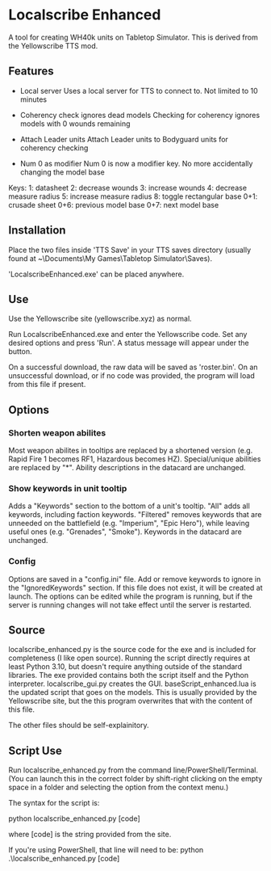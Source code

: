 # Localscribe Enhanced

A tool for creating WH40k units on Tabletop Simulator. This is derived from the Yellowscribe TTS mod.

## Features

* Local server
Uses a local server for TTS to connect to. Not limited to 10 minutes

* Coherency check ignores dead models
Checking for coherency ignores models with 0 wounds remaining

* Attach Leader units
Attach Leader units to Bodyguard units for coherency checking

* Num 0 as modifier
Num 0 is now a modifier key. No more accidentally changing the model base

Keys:
1: datasheet
2: decrease wounds
3: increase wounds
4: decrease measure radius
5: increase measure radius
8: toggle rectangular base
0+1: crusade sheet
0+6: previous model base
0+7: next model base


## Installation

Place the two files inside 'TTS Save' in your TTS saves directory (usually found at ~\Documents\My Games\Tabletop Simulator\Saves).

'LocalscribeEnhanced.exe' can be placed anywhere.


## Use

Use the Yellowscribe site (yellowscribe.xyz) as normal.

Run LocalscribeEnhanced.exe and enter the Yellowscribe code. Set any desired options and press 'Run'. A status message will appear under the button.

On a successful download, the raw data will be saved as 'roster.bin'. On an unsuccessful download, or if no code was provided, the program will load from this file if present.


## Options

### Shorten weapon abilites

Most weapon abilites in tooltips are replaced by a shortened version (e.g. Rapid Fire 1 becomes RF1, Hazardous becomes HZ). Special/unique abilities are replaced by "*". Ability descriptions in the datacard are unchanged.

### Show keywords in unit tooltip

Adds a "Keywords" section to the bottom of a unit's tooltip. "All" adds all keywords, including faction keywords. "Filtered" removes keywords that are unneeded on the battlefield (e.g. "Imperium", "Epic Hero"), while leaving useful ones (e.g. "Grenades", "Smoke"). Keywords in the datacard are unchanged.

### Config

Options are saved in a "config.ini" file. Add or remove keywords to ignore in the "IgnoredKeywords" section. If this file does not exist, it will be created at launch. The options can be edited while the program is running, but if the server is running changes will not take effect until the server is restarted.


## Source

localscribe_enhanced.py is the source code for the exe and is included for completeness (I like open source). Running the script directly requires at least Python 3.10, but doesn't require anything outside of the standard libraries. The exe provided contains both the script itself and the Python interpreter.
localscribe_gui.py creates the GUI.
baseScript_enhanced.lua is the updated script that goes on the models. This is usually provided by the Yellowscribe site, but the this program overwrites that with the content of this file.

The other files should be self-explainitory.


## Script Use

Run localscribe_enhanced.py from the command line/PowerShell/Terminal. (You can launch this in the correct folder by shift-right clicking on the empty space in a folder and selecting the option from the context menu.)

The syntax for the script is:

python localscribe_enhanced.py [code]

where [code] is the string provided from the site.

If you're using PowerShell, that line will need to be:
python .\localscribe_enhanced.py [code]
